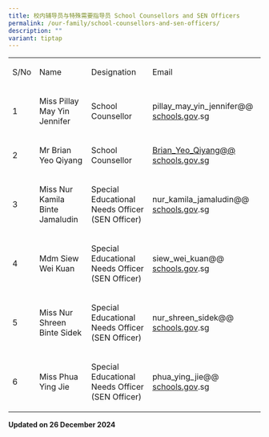 ```yaml
---
title: 校内辅导员与特殊需要指导员 School Counsellors and SEN Officers
permalink: /our-family/school-counsellors-and-sen-officers/
description: ""
variant: tiptap
---
```

<table style="minWidth: 100px">
<colgroup>
<col>
<col>
<col>
<col>
</colgroup>
<tbody>
<tr>
<td rowspan="1" colspan="1">
<p>S/No</p>
</td>
<td rowspan="1" colspan="1">
<p>Name</p>
</td>
<td rowspan="1" colspan="1">
<p>Designation</p>
</td>
<td rowspan="1" colspan="1">
<p>Email</p>
</td>
</tr>
<tr>
<td rowspan="1" colspan="1">
<p>1</p>
</td>
<td rowspan="1" colspan="1">
<p>Miss Pillay May Yin Jennifer</p>
</td>
<td rowspan="1" colspan="1">
<p>School Counsellor</p>
</td>
<td rowspan="1" colspan="1">
<p><a rel="noopener noreferrer nofollow" target="_blank">pillay_may_yin_jennifer@@</a>
<a href="http://schools.gov" rel="noopener noreferrer nofollow" target="_blank">schools.gov</a><a rel="noopener noreferrer nofollow" target="_blank">.sg</a>
</p>
</td>
</tr>
<tr>
<td rowspan="1" colspan="1">
<p>2</p>
</td>
<td rowspan="1" colspan="1">
<p>Mr Brian Yeo Qiyang</p>
</td>
<td rowspan="1" colspan="1">
<p>School Counsellor</p>
</td>
<td rowspan="1" colspan="1">
<p><a href="mailto:Brian_Yeo_Qiyang@moe.edu.sg" rel="noopener noreferrer nofollow" target="_blank">Brian_Yeo_Qiyang@@</a>
<a href="http://schools.gov" rel="noopener noreferrer nofollow" target="_blank">schools.gov</a><a href="mailto:Brian_Yeo_Qiyang@moe.edu.sg" rel="noopener noreferrer nofollow" target="_blank">.sg</a>
</p>
</td>
</tr>
<tr>
<td rowspan="1" colspan="1">
<p>3</p>
</td>
<td rowspan="1" colspan="1">
<p>Miss Nur Kamila Binte Jamaludin</p>
</td>
<td rowspan="1" colspan="1">
<p>Special Educational Needs Officer (SEN Officer)</p>
</td>
<td rowspan="1" colspan="1">
<p><a rel="noopener noreferrer nofollow" target="_blank">nur_kamila_jamaludin@@</a>
<a href="http://schools.gov" rel="noopener noreferrer nofollow" target="_blank">schools.gov</a><a rel="noopener noreferrer nofollow" target="_blank">.sg</a>
</p>
</td>
</tr>
<tr>
<td rowspan="1" colspan="1">
<p>4</p>
</td>
<td rowspan="1" colspan="1">
<p>Mdm Siew Wei Kuan</p>
</td>
<td rowspan="1" colspan="1">
<p>Special Educational Needs Officer (SEN Officer)</p>
</td>
<td rowspan="1" colspan="1">
<p><a rel="noopener noreferrer nofollow" target="_blank">siew_wei_kuan@@</a>
<a href="http://schools.gov" rel="noopener noreferrer nofollow" target="_blank">schools.gov</a><a rel="noopener noreferrer nofollow" target="_blank">.sg</a>
</p>
</td>
</tr>
<tr>
<td rowspan="1" colspan="1">
<p>5</p>
</td>
<td rowspan="1" colspan="1">
<p>Miss Nur Shreen Binte Sidek</p>
</td>
<td rowspan="1" colspan="1">
<p>Special Educational Needs Officer (SEN Officer)</p>
</td>
<td rowspan="1" colspan="1">
<p><a rel="noopener noreferrer nofollow" target="_blank">nur_shreen_sidek@@</a>
<a href="http://schools.gov" rel="noopener noreferrer nofollow" target="_blank">schools.gov</a><a rel="noopener noreferrer nofollow" target="_blank">.sg</a>
</p>
</td>
</tr>
<tr>
<td rowspan="1" colspan="1">
<p>6</p>
</td>
<td rowspan="1" colspan="1">
<p>Miss Phua Ying Jie</p>
</td>
<td rowspan="1" colspan="1">
<p>Special Educational Needs Officer (SEN Officer)</p>
</td>
<td rowspan="1" colspan="1">
<p><a rel="noopener noreferrer nofollow" target="_blank">phua_ying_jie@@</a>
<a href="http://schools.gov" rel="noopener noreferrer nofollow" target="_blank">schools.gov</a><a rel="noopener noreferrer nofollow" target="_blank">.sg</a>
</p>
</td>
</tr>
</tbody>
</table>
<p><strong>Updated on 26 December 2024</strong>
</p>